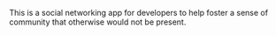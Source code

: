 This is a social networking app for developers to help foster a sense of community that otherwise would not be present.
